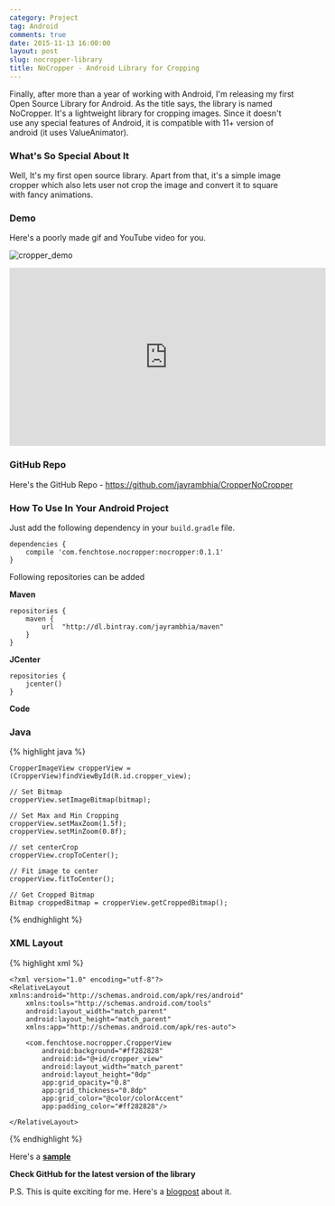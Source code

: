 ```yaml
---
category: Project
tag: Android
comments: true
date: 2015-11-13 16:00:00
layout: post
slug: nocropper-library
title: NoCropper - Android Library for Cropping
---
```


Finally, after more than a year of working with Android, I'm releasing my first Open Source Library for Android. As the title says, the library is named  NoCropper. It's a lightweight library for cropping images. Since it doesn't use any special features of Android, it is compatible with 11+ version of android (it uses ValueAnimator).

### What's So Special About It

Well, It's my first open source library. Apart from that, it's a simple image cropper which also lets user not crop the image and convert it to square with fancy animations.

### Demo

Here's a poorly made gif and YouTube video for you.

![cropper_demo](https://raw.githubusercontent.com/jayrambhia/CropperNoCropper/master/art/demo1.gif)

<iframe width="560" height="315" src="https://www.youtube.com/embed/OoYSt2vtdNs" frameborder="0" allowfullscreen></iframe>

### GitHub Repo

Here's the GitHub Repo - https://github.com/jayrambhia/CropperNoCropper

### How To Use In Your Android Project

Just add the following dependency in your `build.gradle` file.

    dependencies {
        compile 'com.fenchtose.nocropper:nocropper:0.1.1'
    }

Following repositories can be added

 **Maven**

    repositories {
        maven {
            url  "http://dl.bintray.com/jayrambhia/maven"
        }
    }

**JCenter**

    repositories {
        jcenter()
    }

**Code**

### Java

{% highlight java %}
    
    CropperImageView cropperView = (CropperView)findViewById(R.id.cropper_view);
    
    // Set Bitmap
    cropperView.setImageBitmap(bitmap);
    
    // Set Max and Min Cropping
    cropperView.setMaxZoom(1.5f);
    cropperView.setMinZoom(0.8f);
    
    // set centerCrop
    cropperView.cropToCenter();
    
    // Fit image to center
    cropperView.fitToCenter();
    
    // Get Cropped Bitmap
    Bitmap croppedBitmap = cropperView.getCroppedBitmap();
    
{% endhighlight %}

### XML Layout

{% highlight xml %}

    <?xml version="1.0" encoding="utf-8"?>
    <RelativeLayout xmlns:android="http://schemas.android.com/apk/res/android"
        xmlns:tools="http://schemas.android.com/tools"
        android:layout_width="match_parent"
        android:layout_height="match_parent"
        xmlns:app="http://schemas.android.com/apk/res-auto">
        
        <com.fenchtose.nocropper.CropperView
            android:background="#ff282828"
            android:id="@+id/cropper_view"
            android:layout_width="match_parent"
            android:layout_height="0dp"
            app:grid_opacity="0.8"
            app:grid_thickness="0.8dp"
            app:grid_color="@color/colorAccent"
            app:padding_color="#ff282828"/>
            
    </RelativeLayout>        

{% endhighlight %}

Here's a **[sample](https://github.com/jayrambhia/CropperNoCropper/tree/master/sample)**

**Check GitHub for the latest version of the library**

P.S. This is quite exciting for me. Here's a [blogpost](http://www.jayrambhia.com/blog/cropper/) about it.
